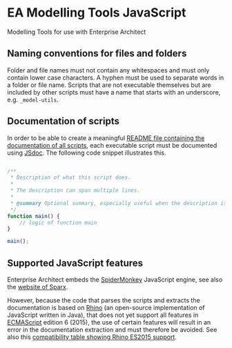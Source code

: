 # EA Modelling Tools JavaScript

Modelling Tools for use with Enterprise Architect

## Naming conventions for files and folders

Folder and file names must not contain any whitespaces and must only 
contain lower case characters. A hyphen must be used to separate 
words in a folder or file name. Scripts that are not executable 
themselves but are included by other scripts must have a name that 
starts with an underscore, e.g. `_model-utils`.

## Documentation of scripts

In order to be able to create a meaningful 
[README file containing the documentation of all scripts](src/README.md), 
each executable script must be documented using 
[JSdoc](https://en.wikipedia.org/wiki/JSDoc). The following code 
snippet illustrates this.

```js

/**
 * Description of what this script does.
 *
 * The description can span multiple lines.
 *
 * @summary Optional summary, especially useful when the description is long. Remove this line when the summary is not needed.
 */
function main() {
	// logic of function main	
}

main();
```

## Supported JavaScript features

Enterprise Architect embeds the [SpiderMonkey](https://spidermonkey.dev/)
JavaScript engine, see also the [website of Sparx](https://www.sparxsystems.com/search/sphider/search.php?query=%22script+engine+support%22+spidermonkey&type=and&category=-1&results=50&tab=5&search=1).

However, because the code that parses the scripts and extracts the 
documentation is based on [Rhino](https://github.com/mozilla/rhino) 
(an open-source implementation of JavaScript written in Java), that 
does not yet support all features in [ECMAScript](
https://en.wikipedia.org/wiki/ECMAScript) edition 6 (2015), the use of
 certain features will result in an error in the documentation 
extraction and must therefore be avoided. See also this 
[compatibility table showing Rhino ES2015 support](
https://mozilla.github.io/rhino/compat/engines.html).
